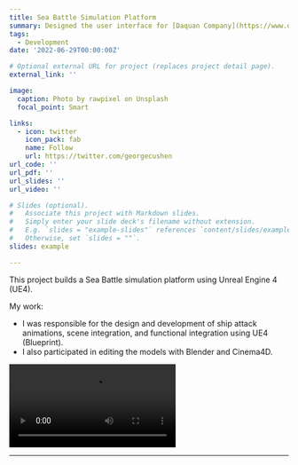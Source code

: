 ```yaml
---
title: Sea Battle Simulation Platform
summary: Designed the user interface for [Daquan Company](https://www.daqo.com/Child/company/id/907.html)'s industrial park management system 
tags:
  - Development
date: '2022-06-29T00:00:00Z'

# Optional external URL for project (replaces project detail page).
external_link: ''

image:
  caption: Photo by rawpixel on Unsplash
  focal_point: Smart

links:
  - icon: twitter
    icon_pack: fab
    name: Follow
    url: https://twitter.com/georgecushen
url_code: ''
url_pdf: ''
url_slides: ''
url_video: ''

# Slides (optional).
#   Associate this project with Markdown slides.
#   Simply enter your slide deck's filename without extension.
#   E.g. `slides = "example-slides"` references `content/slides/example-slides.md`.
#   Otherwise, set `slides = ""`.
slides: example

---
```


This project builds a Sea Battle simulation platform using Unreal Engine 4 (UE4).

My work:
- I was responsible for the design and development of ship attack animations, scene integration, and functional integration using UE4 (Blueprint). 
- I also participated in editing the models with Blender and Cinema4D.

<video src="UE4.mp4" controls title="!\[Alt text\](UI/Dark.png) !\[Alt text\](UI/Light.png)"></video>

---

